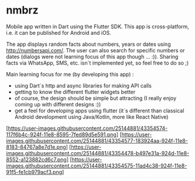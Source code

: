 # nmbrz

Mobile app written in Dart using the Flutter SDK. This app is cross-platform, i.e. it can be published for Android and iOS. 

The app displays random facts about numbers, years or dates using http://numbersapi.com/. 
The user can also search for specific numbers or dates (dialogs were not learning focus of this app though ... :)).
Sharing facts via WhatsApp, SMS, etc. isn´t implemented yet, so feel free to do so ;)

Main learning focus for me (by developing this app) :
- using Dart´s http and async libraries for making API calls
- getting to know the different flutter widgets better 
- of course, the design should be simple but attracting (I really enjoy coming up with different designs :))
- get a feel for developing apps using flutter (it´s different than classical Android development using Java/Kotlin, more like React Native)

[https://user-images.githubusercontent.com/25144881/43354574-117f6b4c-924f-11e8-8595-7fed89d5e591.png]
[https://user-images.githubusercontent.com/25144881/43354577-183924aa-924f-11e8-8183-84767a8e7d1e.png]
[https://user-images.githubusercontent.com/25144881/43354478-b497e31a-924d-11e8-8552-a123882cd6c7.png]
[https://user-images.githubusercontent.com/25144881/43354575-11ad4c38-924f-11e8-91f5-fe1cb979acf3.png]
